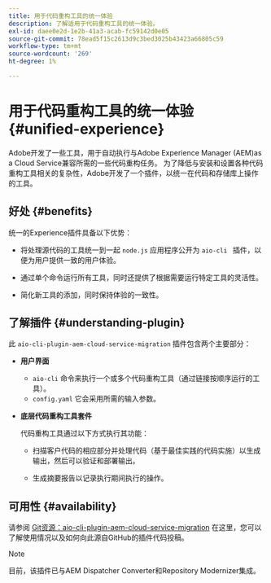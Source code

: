 ```yaml
---
title: 用于代码重构工具的统一体验
description: 了解适用于代码重构工具的统一体验。
exl-id: daee0e2d-1e2b-41a3-acab-fc59142d0e05
source-git-commit: 78ead5f15c2613d9c3bed3025b43423a66805c59
workflow-type: tm+mt
source-wordcount: '269'
ht-degree: 1%

---
```


# 用于代码重构工具的统一体验 {#unified-experience}

Adobe开发了一些工具，用于自动执行与Adobe Experience Manager (AEM)as a Cloud Service兼容所需的一些代码重构任务。 为了降低与安装和设置各种代码重构工具相关的复杂性，Adobe开发了一个插件，以统一在代码和存储库上操作的工具。

## 好处 {#benefits}

统一的Experience插件具备以下优势：

* 将处理源代码的工具统一到一起 `node.js` 应用程序公开为 `aio-cli ` 插件，以便为用户提供一致的用户体验。

* 通过单个命令运行所有工具，同时还提供了根据需要运行特定工具的灵活性。

* 简化新工具的添加，同时保持体验的一致性。

## 了解插件 {#understanding-plugin}

此 `aio-cli-plugin-aem-cloud-service-migration` 插件包含两个主要部分：

* **用户界面**

   * `aio-cli` 命令来执行一个或多个代码重构工具（通过链接按顺序运行的工具）。
   * `config.yaml` 它会采用所需的输入参数。

* **底层代码重构工具套件**

  代码重构工具通过以下方式执行其功能：

   * 扫描客户代码的相应部分并处理代码（基于最佳实践的代码实施）以生成输出，然后可以验证和部署输出。

   * 生成摘要报告以记录执行期间执行的操作。

## 可用性 {#availability}

请参阅 [Git资源：aio-cli-plugin-aem-cloud-service-migration](https://github.com/adobe/aio-cli-plugin-aem-cloud-service-migration) 在这里，您可以了解使用情况以及如何向此源自GitHub的插件代码投稿。

>[!NOTE]
>目前，该插件已与AEM Dispatcher Converter和Repository Modernizer集成。
